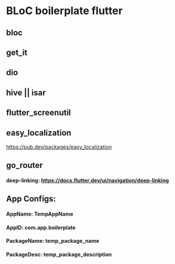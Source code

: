 # BLoC boilerplate flutter

## bloc

## get_it

## dio

## hive || isar

## flutter_screenutil

## easy_localization
https://pub.dev/packages/easy_localization


## go_router
#### deep-linking: https://docs.flutter.dev/ui/navigation/deep-linking

 
## App Configs:
#### AppName: TempAppName
#### AppID: com.app.boilerplate
#### PackageName: temp_package_name
#### PackageDesc: temp_package_description
